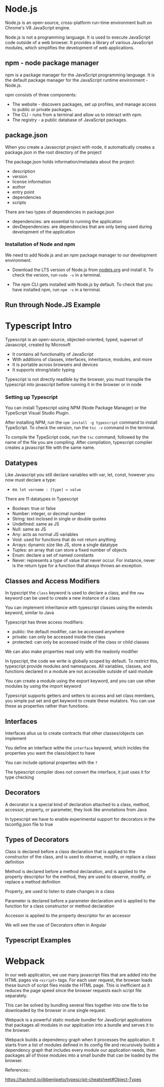 # Node.js

Node.js is an open-source, cross-platform run-time environment built on Chrome's V8 JavaScript engine.

Node.js is not a programming language. It is used to execute JavaScript code outside of a web browser. It provides a library of various JavaScript modules, which simplifies the development of web applications.

## npm - node package manager

npm is a package manager for the JavaScript programming language. It is the default package manager for the JavaScript runtime environment -Node.js. 

npm consists of three components:
-  The website - discovers packages, set up profiles, and manage access to public or private packages. 
-  The CLI  - runs from a terminal and allow us to interact with npm. 
-  The registry  - a public database of JavaScript packages.

## package.json

When you create a Javascript project with node, it automatically creates a package.json in the root directory of the project

The package.json holds information/metadata about the project:

-   description
-   version
-   license information
-   author
-   entry point
-   dependencies
-   scripts

There are two types of dependencies in package.json

-   dependencies: are essential to running the application
-   devDependencies: are dependencies that are only being used during development of the application

### Installation of Node and npm

We need to add Node.js and an npm package manager to our development environment.

* Download the LTS version of Node.js from [nodejs.org](https://nodejs.org/en/) and install it. To check the version, run `node -v` in a terminal.

* The npm CLI gets installed with Node.js by default. To check that you have installed npm, run `npm -v` in a  terminal. 

## Run through Node.JS Example

# Typescript Intro

Typescript is an open-source, objected-oriented, typed, superset of Javascript, created by Microsoft

-   It contains all functionality of JavaScript
-   With additions of classes, interfaces, inheritance, modules, and more
-   It is portable across browsers and devices
-   It supports strong/static typing

Typescript is not directly readible by the browser, you must transpile the typescript into javascript before running it in the browser or in node

### Setting up Typescript

You can install Typescript using NPM (Node Package Manager) or the TypeScript Visual Studio Plugin.

After installing NPM, run the `npm install -g typescript` command to install TypeScript. To check the version, run the `tsc -v` command in the terminal. 

To compile the TypeScript code, run the `tsc` command, followed by the name of the file you are compiling. After compliation, typescript compiler creates a javascript file with the same name.

## Datatypes

Like Javascript you still declare variables with var, let, const, however you now must declare a type:

-   ex. `let varname : [type] = value`

There are 11 datatypes in Typescript

-   Boolean: true or false
-   Number: integer, or decimal number
-   String: text inclosed in single or double quotes
-   Undefined: same as JS
-   Null: same as JS
-   Any: acts as normal JS variables
-   Void: used for functions that do not return anything
-   Arrays: dynamic size like JS, store a single datatype
-   Tuples: an array that can store a fixed number of objects
-   Enum: declare a set of named constants
-   Never: represents a type of value that never occur. For instance, never is the return type for a    function that always throws an exception.

## Classes and Access Modifiers

In typscript the `class` keyword is used to declare a class, and the `new` keyword can be used to create a new instance of a class

You can implement inheritance with typescript classes using the extends keyword, similar to Java

Typescript has three access modifiers:

-   public: the default modifier, can be accessed anywhere
-   private: can only be accessed inside the class
-   protected: can only be accessed inside of the class or child classes

We can also make properties read only with the readonly modifier

In typscript, the code we write is globally scoped by default. To restrict this, typescript provide modules and namespaces. All variables, classes, and functions declared in a module are not accessible outside of said module

You can create a module using the export keyword, and you can use other modules by using the import keyword

Typescript supports getters and setters to access and set class members, you simple put set and get keyword to create these mutators. You can use these as properties rather than functions.

## Interfaces

Interfaces allus us to create contracts that other classes/objects can implement

You define an interface withe the `interface` keyword, which incldes the properties you want the class/object to have

You can include optional properties with the `?`

The typescript compiler does not convert the interface, it just uses it for type checking

## Decorators

A decorator is a special kind of declaration attached to a class, method, accessor, property, or parameter, they look like annotations from Java

In typescript we have to enable experimental support for decorators in the tsconfig.json file to true

## Types of Decorators

Class is declared before a class declaration that is applied to the constructor of the class, and is used to observe, modify, or replace a class definition

Method is declared before a method declaration, and is applied to the property descriptor for the method, they are used to observe, modify, or replace a method definition

Property, are used to listen to state changes in a class

Parameter is declared before a parameter declaration and is applied to the function for a class constructor or method declaration

Accessor is applied to the property descriptor for an accessor

We will see the use of Decorators often in Angular

## Typescript Examples

# Webpack

In our web application, we use many javascript files that are added into the HTML pages via `<script>` tags.  For each user request, the browser loads these bunch of script files inside the HTML page. This is inefficient as it reduces the page speed since the browser requests each script file separately.

This can be solved by bundling several files together into one file to be downloaded by the browser in one single request.

Webpack is a powerful static module bundler for JavaScript applications that packages all modules in our application into a bundle and serves it to the browser.

Webpack builds a dependency graph  when it processes the application. It starts from a list of modules defined in its config file and recursively builds a dependency graph that includes every module our application needs, then packages all of those modules into a small bundle that can be loaded by the browser.

References::

https://hackmd.io/@benjipeto/typescript-cheatsheet#Object-Types
